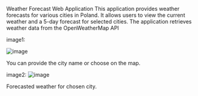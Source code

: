 
Weather Forecast Web Application
This application provides weather forecasts for various cities in Poland. 
It allows users to view the current weather and a 5-day forecast for selected cities.
The application retrieves weather data from the OpenWeatherMap API 

image1:

![image](https://github.com/TomaszPiszczek/WeatherForecastApp/assets/115466543/c6d60060-babc-4bd3-8f6e-1256a4a11474)


You can provide the city name or choose on the map.

image2:
![image](https://github.com/TomaszPiszczek/WeatherForecastApp/assets/115466543/18cf6f51-17a9-45c7-8471-2ca55400b3f2)


Forecasted weather for chosen city.


